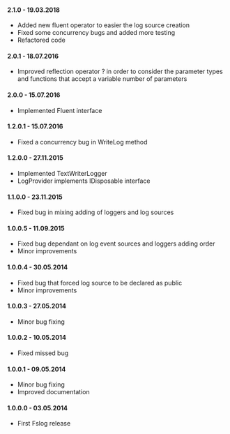 #### 2.1.0 - 19.03.2018
* Added new fluent operator to easier the log source creation
* Fixed some concurrency bugs and added more testing
* Refactored code

#### 2.0.1 - 18.07.2016
* Improved reflection operator ? in order to consider the parameter types and functions that accept a variable number of parameters

#### 2.0.0 - 15.07.2016
* Implemented Fluent interface

#### 1.2.0.1 - 15.07.2016
* Fixed a concurrency bug in WriteLog method

#### 1.2.0.0 - 27.11.2015
* Implemented TextWriterLogger
* LogProvider implements IDisposable interface

#### 1.1.0.0 - 23.11.2015
* Fixed bug in mixing adding of loggers and log sources

#### 1.0.0.5 - 11.09.2015
* Fixed bug dependant on log event sources and loggers adding order
* Minor improvements

#### 1.0.0.4 - 30.05.2014
* Fixed bug that forced log source to be declared as public
* Minor improvements

#### 1.0.0.3 - 27.05.2014
* Minor bug fixing

#### 1.0.0.2 - 10.05.2014
* Fixed missed bug

#### 1.0.0.1 - 09.05.2014
* Minor bug fixing
* Improved documentation

#### 1.0.0.0 - 03.05.2014
* First Fslog release